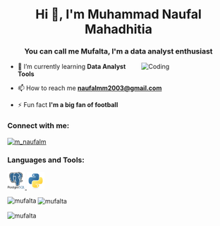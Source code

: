 <h1 align="center">Hi 👋, I'm Muhammad Naufal Mahadhitia</h1>
<h3 align="center">You can call me Mufalta, I'm a data analyst enthusiast</h3>
<img align="right" alt="Coding" width="200" src="https://cdn-icons-png.flaticon.com/512/8637/8637114.png">

- 🌱 I’m currently learning **Data Analyst Tools**

- 📫 How to reach me **naufalmm2003@gmail.com**

- ⚡ Fun fact **I'm a big fan of football**

<h3 align="left">Connect with me:</h3>
<p align="left">
<a href="https://instagram.com/m_naufalm" target="blank"><img align="center" src="https://raw.githubusercontent.com/rahuldkjain/github-profile-readme-generator/master/src/images/icons/Social/instagram.svg" alt="m_naufalm" height="30" width="40" /></a>
</p>

<h3 align="left">Languages and Tools:</h3>
<p align="left"> <a href="https://www.postgresql.org" target="_blank" rel="noreferrer"> <img src="https://raw.githubusercontent.com/devicons/devicon/master/icons/postgresql/postgresql-original-wordmark.svg" alt="postgresql" width="40" height="40"/> </a> <a href="https://www.python.org" target="_blank" rel="noreferrer"> <img src="https://raw.githubusercontent.com/devicons/devicon/master/icons/python/python-original.svg" alt="python" width="40" height="40"/> </a> </p>

<p><img align="left" src="https://github-readme-stats.vercel.app/api/top-langs?username=mufalta&show_icons=true&locale=en&layout=compact" alt="mufalta" /></p>

<p>&nbsp;<img align="center" src="https://github-readme-stats.vercel.app/api?username=mufalta&show_icons=true&locale=en" alt="mufalta" /></p>

<p><img align="center" src="https://github-readme-streak-stats.herokuapp.com/?user=mufalta&" alt="mufalta" /></p>

